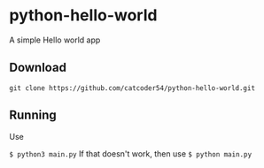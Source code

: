 # python-hello-world
A simple Hello world app


## Download
`git clone https://github.com/catcoder54/python-hello-world.git`
## Running
Use


`$ python3 main.py`
If that doesn't work, then use
`$ python main.py`
